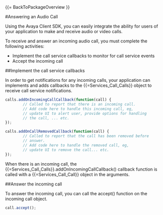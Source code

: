 {{= BackToPackageOverview }}

#Answering an Audio Call

Using the Avaya Client SDK, you can easily integrate the ability for users of your application to make and receive audio or video calls.

To receive and answer an incoming audio call, you must complete the following activities:

* Implement the call service callbacks to monitor for call service events
* Accept the incoming call

##Implement the call service callbacks

In order to get notifications for any incoming calls, your application can implements and adds callbacks to the {{=Services_Call_Calls}} object to receive call service notifications.

```javascript
calls.addOnIncomingCallCallback(function(call) {
		// Called to report that there is an incoming call. 
		// Add code here to handle this incoming call, eg, 
		// update UI to alert user, provide options for handling 
		// the call, ... etc.
});

calls.addOnCallRemovedCallback(function(call) {
		// Called to report that the call has been removed before 
		// answer.
		// Add code here to handle the removed call, eg, 
		// update UI to remove the call... etc.
});
```

When there is an incoming call, the {{=Services_Call_Calls}}.addOnIncomingCallCallback() callback function is called with a {{=Services_Call_Call}} object in the arguments. 

##Answer the incoming call

To answer the incoming call, you can call the accept() function on the incoming call object.

```javascript
call.accept();
```
